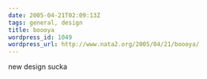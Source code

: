```yaml
---
date: 2005-04-21T02:09:13Z
tags: general, design
title: boooya
wordpress_id: 1049
wordpress_url: http://www.nata2.org/2005/04/21/boooya/
---
```


new design sucka
